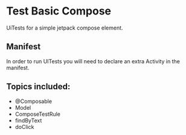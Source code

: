 # Test Basic Compose

UiTests for a simple jetpack compose element.

## Manifest
In order to run UITests you will need to declare an extra Activity in the manifest.

## Topics included:
* @Composable
* Model
* ComposeTestRule
* findByText
* doClick
